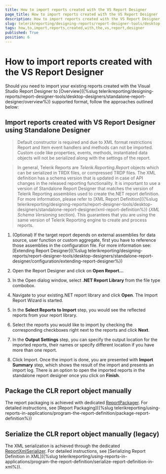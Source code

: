 ```yaml
---
title: How to import reports created with the VS Report Designer
page_title: How to import reports created with the VS Report Designer | for Telerik Reporting Documentation
description: How to import reports created with the VS Report Designer
slug: telerikreporting/designing-reports/report-designer-tools/desktop-designers/standalone-report-designer/how-to-import-reports-created-with-the-vs-report-designer
tags: how,to,import,reports,created,with,the,vs,report,designer
published: True
position: 6
---
```


# How to import reports created with the VS Report Designer



Should you need to import your existing reports created with the Visual Studio Report Designer to [Overview]({%slug telerikreporting/designing-reports/report-designer-tools/desktop-designers/standalone-report-designer/overview%}) supported format, follow the approaches outlined below:       

## Import reports created with VS Report Designer using Standalone Designer

> Default constructor is required and due to XML format restrictions Report and Item event handlers and methods can not be imported.             Custom code like properties, events, methods, instantiated data objects will not be serialized along with the settings of the report.           

> In general, Telerik Reports are  *Telerik.Reporting.Report*  objects which can be serialized in TRDX files, or compressed TRDP files.             The XML definition has a schema version that is updated in case of API changes in the released reporting functionality.             It is important to use a version of Standalone Report Designer that matches the version of Telerik Reporting assemblies used to create the.NET report definition.             For more information, please refer to [XML Report Definition]({%slug telerikreporting/designing-reports/report-designer-tools/desktop-designers/standalone-report-designer/xml-report-definition%}) (*XML Schema Versioning*  section).             This guarantees that you are using the same version of Telerik Reporting engine to create and process reports.           

1. (Optional) If the target report depends on external assemblies for data source, user function or custom aggregate, first you have to               reference those assemblies in the configuration file. For more information see: [Extending Report Designer]({%slug telerikreporting/designing-reports/report-designer-tools/desktop-designers/standalone-report-designer/configuration/extending-report-designer%})

1. Open the Report Designer and click on __Open Report...__ 

1. In the Open dialog window, select __.NET Report Library__ from the file type combobox.             

1. Navigate to your existing.NET report library and click __Open__. The Import Report Wizard is started.             

1. In the __Select Reports to Import__ step, you would see the reflected reports from your report library.             

1. Select the reports you would like to import by checking the corresponding checkboxes right next to the reports and click __Next__.             

1. In the __Output Settings__ step, you can specify the output location for the imported reports, their names or specify different location if you have more than one report.             

1. Click Import. Once the import is done, you are presented with __Import Summary__ step,               which shows the result of the import and presents an import log. There is an option to open the imported reports               in the standalone report designer once you click on __Finish__.             

## Package the CLR report object manually

The report packaging is achieved with dedicated  [ReportPackager](/reporting/api/Telerik.Reporting.ReportPackager).           For detailed instructions, see [Report Packaging]({%slug telerikreporting/using-reports-in-applications/program-the-report-definition/package-report-definition%})

## Serialize the CLR report object manually (legacy)

The XML serialization is achieved through the dedicated  [ReportXmlSerializer](/reporting/api/Telerik.Reporting.XmlSerialization.ReportXmlSerializer).           For detailed instructions, see [Serializing Report Definition in XML]({%slug telerikreporting/using-reports-in-applications/program-the-report-definition/serialize-report-definition-in-xml%}).

